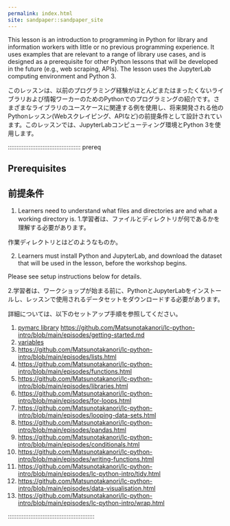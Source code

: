 ```yaml
---
permalink: index.html
site: sandpaper::sandpaper_site
---
```


This lesson is an introduction to programming in Python for library and information workers with little or no previous programming experience. It uses examples that are relevant to a range of library use cases, and is designed as a prerequisite for other Python lessons that will be developed in the future (e.g., web scraping, APIs). The lesson uses the JupyterLab computing environment and Python 3.

このレッスンは、以前のプログラミング経験がほとんどまたはまったくないライブラリおよび情報ワーカーのためのPythonでのプログラミングの紹介です。さまざまなライブラリのユースケースに関連する例を使用し、将来開発される他のPythonレッスン(Webスクレイピング、APIなど)の前提条件として設計されています。このレッスンでは、JupyterLabコンピューティング環境とPython 3を使用します。

::::::::::::::::::::::::::::::::::::::::::  prereq

## Prerequisites
## 前提条件

1. Learners need to understand what files and directories are and
  what a working directory is.
1.学習者は、ファイルとディレクトリが何であるかを理解する必要があります。

作業ディレクトリとはどのようなものか。

2. Learners must install Python and JupyterLab, and download the dataset that will be used in the lesson, before the workshop begins.
  
  Please see setup instructions below for details.

  2.学習者は、ワークショップが始まる前に、PythonとJupyterLabをインストールし、レッスンで使用されるデータセットをダウンロードする必要があります。

詳細については、以下のセットアップ手順を参照してください。
  
1.  [pymarc library](https://pypi.org/project/pymarc/) https://github.com/Matsunotakanori/lc-python-intro/blob/main/episodes/getting-started.md
2.  [variables](https://github.com/Matsunotakanori/lc-python-intro/blob/main/episodes/variables.html)
3. https://github.com/Matsunotakanori/lc-python-intro/blob/main/episodes/lists.html
4. https://github.com/Matsunotakanori/lc-python-intro/blob/main/episodes/functions.html
5. https://github.com/Matsunotakanori/lc-python-intro/blob/main/episodes/libraries.html
6. https://github.com/Matsunotakanori/lc-python-intro/blob/main/episodes/for-loops.html
7. https://github.com/Matsunotakanori/lc-python-intro/blob/main/episodes/looping-data-sets.html
8. https://github.com/Matsunotakanori/lc-python-intro/blob/main/episodes/pandas.html
9. https://github.com/Matsunotakanori/lc-python-intro/blob/main/episodes/conditionals.html
10. https://github.com/Matsunotakanori/lc-python-intro/blob/main/episodes/writing-functions.html
11. https://github.com/Matsunotakanori/lc-python-intro/blob/main/episodes/lc-python-intro/tidy.html
12. https://github.com/Matsunotakanori/lc-python-intro/blob/main/episodes/data-visualisation.html
13. https://github.com/Matsunotakanori/lc-python-intro/blob/main/episodes/lc-python-intro/wrap.html

::::::::::::::::::::::::::::::::::::::::::::::::::


